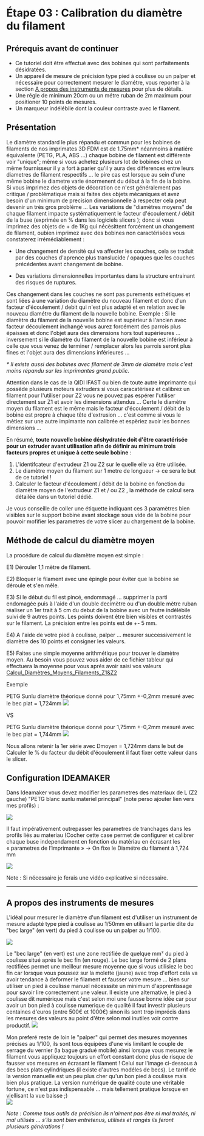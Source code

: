 # Étape 03 : Calibration du diamètre du filament

## Prérequis avant de continuer
- Ce tutoriel doit être effectué avec des bobines qui sont parfaitements désidratées.
- Un appareil de mesure de précision type pied à coulisse ou un palper et nécessaire pour correctement mesurer le diamétre, vous reporter à la section [A propos des instruments de mesures](https://github.com/sudtek/IMPRIMANTES_3D/blob/main/QIDI/IFAST/CALIBRATION/Etape%2003/Etape_03.md#a-propos-des-instruments-de-mesures) pour plus de détails.
- Une régle de minimum 20cm ou un métre ruban de 2m maximum pour positioner 10 points de mesures.
- Un marqueur indélébile dont la couleur contraste avec le filament. 

## Présentation
Le diamètre standard le plus répandu et commun pour les bobines de filaments de nos imprimates 3D FDM est de 1.75mm* néanmoins à matiére équivalente (PETG, PLA, ABS ...) chaque bobine de filament est différente voir "unique"; même si vous achetez plusieurs lot de bobines chez un même fournisseur il y a fort à parier qu'il y aura des differences entre leurs diametres de filament respectifs ... le pire cas est lorsque au sein d'une même bobine le diametre varie énormenent du début à la fin de la bobine. Si vous imprimez des objets de décoration ce n'est généralement pas critique / problématique mais si faites des objets mécaniques et avez besoin d'un minimum de precision dimensionnelle à respecter cela peut devenir un trés gros probléme ... Les variations de "diamètres moyens" de chaque filament impacte systématiquement le facteur d'écoulement / débit de la buse (exprimée en % dans les logiciels slicers ); donc si vous imprimez des objets de + de 1Kg qui nécèsittent forcément un changement de filament, oubien imprimez avec des bobines non caractérisées vous constaterez irrémédiablement :

- Une changement de densité qui va affecter les couches, cela se traduit par des couches d'aprence plus translucide / opaques que les couches précédentes avant changement de bobine.
  
- Des variations dimensionnelles importantes dans la structure entrainant des risques de ruptures.

Ces changement dans les couches ne sont pas purements esthétiques et sont liées à une variation du diamètre du nouveau filament et donc d'un facteur d'écoulement / debit qui n'est plus adapté et en relation avec le nouveau diamétre du filament de la nouvelle bobine. Exemple : Si le diamètre du filament de la nouvelle bobine est supèrieur à l'ancien avec facteur découlement inchangé vous aurez forcément des parrois plus épaisses et donc l'objet aura des dimensions hors tout supèrieures ... inversement si le diamétre du filament de la nouvelle bobine est inférieur à celle que vous venez de terminer / remplacer alors les parrois seront plus fines et l'objet aura des dimensions inférieures ... 

_* Il existe aussi des bobines avec filament de 3mm de diamètre mais c'est moins répandu sur les imprimantes grand public._

Attention dans le cas de la QIDI IFAST ou bien de toute autre imprimante qui posséde plusieurs moteurs extruders si vous caracatérisez et calibrez un filament pour l'utiliser pour Z2 vous ne pouvez pas espérer l'utiliser directement sur Z1 et avoir les dimensions attendus ... Certe le diamètre moyen du filament est le même mais le facteur d'écoulement / débit de la bobine est propre à chaque tête d'extrusion ... c'est comme si vous le mètiez sur une autre impimante non calibrée et espèriez avoir les bonnes dimensions ...

En résumé, **toute nouvelle bobine déshydratée doit d'être caractérisée pour un extruder avant utilisation afin de définir au minimum trois facteurs propres et unique à cette seule bobine** :
1) L'identifcateur d'extrudeur Z1 ou Z2 sur le quelle elle va être utilisée. 
2) Le diamètre moyen du filament sur 1 metre de longueur -> ce sera le but de ce tutoriel !
3) Calculer le facteur d'écoulement / débit de la bobine en fonction du diamètre moyen de l'extrudeur Z1 et / ou Z2 , la méthode de calcul sera détailée dans un tutoriel dédié.

Je vous conseille de coller une étiquette indiquant ces 3 paramètres bien visibles sur le support bobine avant stockage sous vide de la bobine pour pouvoir mofifier les parametres de votre slicer au chargement de la bobine.

## Méthode de calcul du diamètre moyen

La procédure de calcul du diamètre moyen est simple :

E1) Dérouler 1,1 mètre de filament.

E2) Bloquer le filament avec une épingle pour éviter que la bobine se déroule et s'en mêle.

E3) Si le début du fil est pincé, endommagé ... supprimer la parti endomagée puis à l'aide d'un double decimètre ou d'un double mètre ruban réaliser un 1er trait à 5 cm du debut de la bobine avec un feutre indélébile suivi de 9 autres points. Les points doivent être bien visibles et contrastés sur le filament. La précision entre les points est de +- 5 mm. 

E4) A l'aide de votre pied à coulisse, palper ... mesurer successivement le diamètre des 10 points et consigner les valeurs.

E5) Faites une simple moyenne arithmétique pour trouver le diamètre moyen. Au besoin vous pouvez vous aider de ce fichier tableur qui effectuera la moyenne pour vous aprés avoir saisi vos valeurs [Calcul_Diamètres_Moyens_Filaments_Z1&Z2](https://github.com/sudtek/IMPRIMANTES_3D/blob/0d3eb917c344bd84f99bd5797aadb5fb99b3cbc7/QIDI/IFAST/CALIBRATION/Etape%2003/Calcul_Diam%C3%A8tres_Moyens_Filaments_Z1%26Z2.ods)

Exemple 

PETG Sunlu diamètre théorique donné pour 1,75mm +-0,2mm mesuré avec le bec plat = 1,724mm
![](https://github.com/sudtek/IMPRIMANTES_3D/blob/1949d0320007ef1ac88599cf782de5bff678bacf/QIDI/IFAST/CALIBRATION/Etape%2003/media/Exemple_Mes_mesures_Diametre_filament_PETG_Z2_bec_large_OK.png)

VS

PETG Sunlu diamètre théorique donné pour 1,75mm +-0,2mm mesuré avec le bec plat = 1,744mm
![](https://github.com/sudtek/IMPRIMANTES_3D/blob/1949d0320007ef1ac88599cf782de5bff678bacf/QIDI/IFAST/CALIBRATION/Etape%2003/media/Exemple_Mes_mesures_Diametre_filament_PETG_Z2_bec_Fin_NOK.png)

Nous allons retenir la 1er série avec Dmoyen = 1,724mm dans le but de Calculer le % du facteur du débit d'écoulement  il faut fixer cette valeur dans le slicer.

## Configuration IDEAMAKER

Dans Ideamaker vous devez modifier les parametres des materiaux de L (Z2 gauche) "PETG blanc sunlu materiel principal" (note perso ajouter lien vers mes profils) :

![](https://github.com/sudtek/IMPRIMANTES_3D/blob/9c71bebcd73ebe26cbfa5ed9e6e1c0c3ab731e08/QIDI/IFAST/CALIBRATION/Etape%2003/media/IDEAMAKER_configurer_extrudeur_gauche.png)

Il faut impérativement outrepasser les parametres de tranchages dans les profils liés au materiau (Cocher cette case permet de configurer et calibrer chaque buse independament en fonction du matériau en écrasant les « parametres de l’imprimante » -> On fixe le Diamétre du filament à 1,724 mm

![](https://github.com/sudtek/IMPRIMANTES_3D/blob/9c71bebcd73ebe26cbfa5ed9e6e1c0c3ab731e08/QIDI/IFAST/CALIBRATION/Etape%2003/media/IDEAMAKER_Fixer_Diametre_moyen_filament.png)


Note : Si nécessaire je ferais une vidéo explicative si nécessaire.

---------

## A propos des instruments de mesures
L'idéal pour mesurer le diamètre d'un filament est d'utiliser un instrument de mesure adapté type pied à coulisse au 1/50mm en utilisant la partie dite du "bec large" (en vert) du pied à coulisse ou un palper au 1/100.

![](https://github.com/sudtek/IMPRIMANTES_3D/blob/e99904c9acdcf9f56b102b82c60a71e22e481a74/QIDI/IFAST/CALIBRATION/Etape%2003/media/pied_coulisse_manuel_bec_etroit.png)


Le "bec large" (en vert) est une zone rectifiée de quelque mm² du pied à coulisse situé aprés le bec fin (en rouge). Le bec large formé de 2 plans rectifiées permet une meilleur mesure moyenne que si vous utilisiez le bec fin car lorsque vous poussez sur la molette (jaune) avec trop d'effort cela va avoir tendance à deformer le filament et fausser votre mesure ... bien sur utiliser un pied à coulisse manuel nécesssite un minimum d'apprentissage pour savoir lire correctement une valeur. Il existe une alternative, le pied à coulisse dit numérique mais c'est selon moi une fausse bonne idée car pour avoir un bon pied à coulisse numerique de qualité il faut investir plusieurs centaines d'euros (entre 500€ et 1000€) sinon ils sont trop imprécis dans les mesures des valeurs au point d'être selon moi inutiles voir contre productif.
![](https://github.com/sudtek/IMPRIMANTES_3D/blob/427b35bd2aba677db02372aaf2093f94eb496b77/QIDI/IFAST/CALIBRATION/Etape%2003/media/pied_coulisse_numerique.png)

Mon preferé reste de loin le "palper" qui permet des mesures moyennes précises au 1/100, ils sont tous équipées d'une vis limitant le couple de serrage du vernier (la bague gradué mobile) ainsi lorsque vous mesurez le filament vous appliquez toujours un effort constant donc plus de risque de fausser vos mesures en écrasant le filament ! Celui sur l'image ci-dessous à des becs plats cylindriques (il existe d'autres modéles de becs). Le tarrif de la version manuelle est un peu plus cher qu'un bon pied à coulisse mais bien plus pratique. La version numérique de qualité coute une véritable fortune, ce n'est pas indispensable ... mais tellement pratique lorsque en viellisant la vue baisse ;)  
![](https://github.com/sudtek/IMPRIMANTES_3D/blob/427b35bd2aba677db02372aaf2093f94eb496b77/QIDI/IFAST/CALIBRATION/Etape%2003/media/palper.png)

_Note : Comme tous outils de précision ils n'aiment pas être ni mal traités, ni mal utilisés ... s'ils sont bien entretenus, utilisés et rangés ils feront plusieurs générations !_





  




